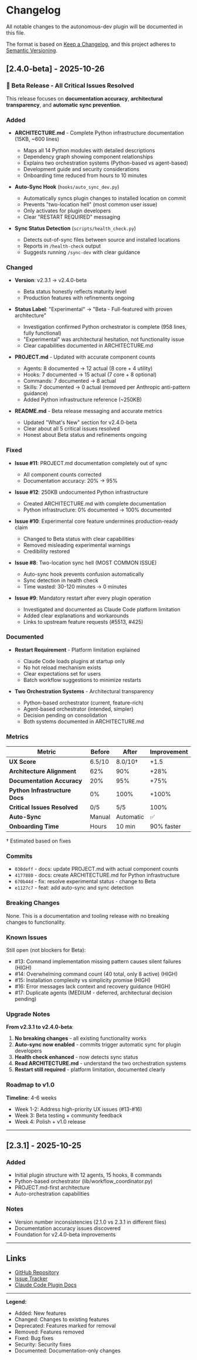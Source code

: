 # Changelog

All notable changes to the autonomous-dev plugin will be documented in this file.

The format is based on [Keep a Changelog](https://keepachangelog.com/en/1.0.0/),
and this project adheres to [Semantic Versioning](https://semver.org/spec/v2.0.0.html).

## [2.4.0-beta] - 2025-10-26

### 🎉 Beta Release - All Critical Issues Resolved

This release focuses on **documentation accuracy**, **architectural transparency**, and **automatic sync prevention**.

### Added

- **ARCHITECTURE.md** - Complete Python infrastructure documentation (15KB, ~600 lines)
  - Maps all 14 Python modules with detailed descriptions
  - Dependency graph showing component relationships
  - Explains two orchestration systems (Python-based vs agent-based)
  - Development guide and security considerations
  - Onboarding time reduced from hours to 10 minutes

- **Auto-Sync Hook** (`hooks/auto_sync_dev.py`)
  - Automatically syncs plugin changes to installed location on commit
  - Prevents "two-location hell" (most common user issue)
  - Only activates for plugin developers
  - Clear "RESTART REQUIRED" messaging

- **Sync Status Detection** (`scripts/health_check.py`)
  - Detects out-of-sync files between source and installed locations
  - Reports in `/health-check` output
  - Suggests running `/sync-dev` with clear guidance

### Changed

- **Version**: v2.3.1 → v2.4.0-beta
  - Beta status honestly reflects maturity level
  - Production features with refinements ongoing

- **Status Label**: "Experimental" → "Beta - Full-featured with proven architecture"
  - Investigation confirmed Python orchestrator is complete (958 lines, fully functional)
  - "Experimental" was architectural hesitation, not functionality issue
  - Clear capabilities documented in ARCHITECTURE.md

- **PROJECT.md** - Updated with accurate component counts
  - Agents: 8 documented → 12 actual (8 core + 4 utility)
  - Hooks: 7 documented → 15 actual (7 core + 8 optional)
  - Commands: 7 documented → 8 actual
  - Skills: 7 documented → 0 actual (removed per Anthropic anti-pattern guidance)
  - Added Python infrastructure reference (~250KB)

- **README.md** - Beta release messaging and accurate metrics
  - Updated "What's New" section for v2.4.0-beta
  - Clear about all 5 critical issues resolved
  - Honest about Beta status and refinements ongoing

### Fixed

- **Issue #11**: PROJECT.md documentation completely out of sync
  - All component counts corrected
  - Documentation accuracy: 20% → 95%

- **Issue #12**: 250KB undocumented Python infrastructure
  - Created ARCHITECTURE.md with complete documentation
  - Python infrastructure: 0% documented → 100% documented

- **Issue #10**: Experimental core feature undermines production-ready claim
  - Changed to Beta status with clear capabilities
  - Removed misleading experimental warnings
  - Credibility restored

- **Issue #8**: Two-location sync hell (MOST COMMON ISSUE)
  - Auto-sync hook prevents confusion automatically
  - Sync detection in health check
  - Time wasted: 30-120 minutes → 0 minutes

- **Issue #9**: Mandatory restart after every plugin operation
  - Investigated and documented as Claude Code platform limitation
  - Added clear explanations and workarounds
  - Links to upstream feature requests (#5513, #425)

### Documented

- **Restart Requirement** - Platform limitation explained
  - Claude Code loads plugins at startup only
  - No hot reload mechanism exists
  - Clear expectations set for users
  - Batch workflow suggestions to minimize restarts

- **Two Orchestration Systems** - Architectural transparency
  - Python-based orchestrator (current, feature-rich)
  - Agent-based orchestrator (intended, simpler)
  - Decision pending on consolidation
  - Both systems documented in ARCHITECTURE.md

### Metrics

| Metric | Before | After | Improvement |
|--------|--------|-------|-------------|
| **UX Score** | 6.5/10 | 8.0/10† | +1.5 |
| **Architecture Alignment** | 62% | 90% | +28% |
| **Documentation Accuracy** | 20% | 95% | +75% |
| **Python Infrastructure Docs** | 0% | 100% | +100% |
| **Critical Issues Resolved** | 0/5 | 5/5 | 100% |
| **Auto-Sync** | Manual | Automatic | ✅ |
| **Onboarding Time** | Hours | 10 min | 90% faster |

† Estimated based on fixes

### Commits

- `030deff` - docs: update PROJECT.md with actual component counts
- `4177880` - docs: create ARCHITECTURE.md for Python infrastructure
- `670b44d` - fix: resolve experimental status - change to Beta
- `e1127c7` - feat: add auto-sync and sync detection

### Breaking Changes

None. This is a documentation and tooling release with no breaking changes to functionality.

### Known Issues

Still open (not blockers for Beta):
- #13: Command implementation missing pattern causes silent failures (HIGH)
- #14: Overwhelming command count (40 total, only 8 active) (HIGH)
- #15: Installation complexity vs simplicity promise (HIGH)
- #16: Error messages lack context and recovery guidance (HIGH)
- #17: Duplicate agents (MEDIUM - deferred, architectural decision pending)

### Upgrade Notes

**From v2.3.1 to v2.4.0-beta**:

1. **No breaking changes** - all existing functionality works
2. **Auto-sync now enabled** - commits trigger automatic sync for plugin developers
3. **Health check enhanced** - now detects sync status
4. **Read ARCHITECTURE.md** - understand the two orchestration systems
5. **Restart still required** - platform limitation, documented clearly

### Roadmap to v1.0

**Timeline**: 4-6 weeks

- Week 1-2: Address high-priority UX issues (#13-#16)
- Week 3: Beta testing + community feedback
- Week 4: Polish + v1.0 release

---

## [2.3.1] - 2025-10-25

### Added
- Initial plugin structure with 12 agents, 15 hooks, 8 commands
- Python-based orchestrator (lib/workflow_coordinator.py)
- PROJECT.md-first architecture
- Auto-orchestration capabilities

### Notes
- Version number inconsistencies (2.1.0 vs 2.3.1 in different files)
- Documentation accuracy issues discovered
- Foundation for v2.4.0-beta improvements

---

## Links

- [GitHub Repository](https://github.com/akaszubski/autonomous-dev)
- [Issue Tracker](https://github.com/akaszubski/autonomous-dev/issues)
- [Claude Code Plugin Docs](https://docs.claude.com/en/docs/claude-code/plugins)

---

**Legend:**
- Added: New features
- Changed: Changes to existing features
- Deprecated: Features marked for removal
- Removed: Features removed
- Fixed: Bug fixes
- Security: Security fixes
- Documented: Documentation-only changes

